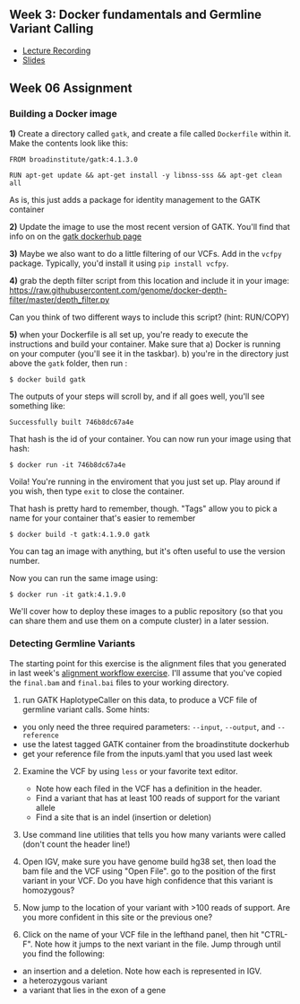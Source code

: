 ## Week 3: Docker fundamentals and Germline Variant Calling

- [Lecture Recording](https://wustl.box.com/s/snxmlc1j05sdmpzeqd3giufuntbi9li3)
- [Slides](https://docs.google.com/presentation/d/1EUFt79xj4-FGW7xedqSf-iHFJg68K-f8wegPaYi3UOo/edit?usp=sharing)


## Week 06 Assignment


### Building a Docker image


**1)** Create a directory called `gatk`, and create a file called `Dockerfile` within it. Make the contents look like this:

```
FROM broadinstitute/gatk:4.1.3.0

RUN apt-get update && apt-get install -y libnss-sss && apt-get clean all
```

As is, this just adds a package for identity management to the GATK container

**2)** Update the image to use the most recent version of GATK. You'll find that info on on the [gatk dockerhub page](https://hub.docker.com/r/broadinstitute/gatk/)

**3)** Maybe we also want to do a little filtering of our VCFs.  Add in the `vcfpy` package. Typically, you'd install it using `pip install vcfpy`.

**4)** grab the depth filter script from this location and include it in your image:
https://raw.githubusercontent.com/genome/docker-depth-filter/master/depth_filter.py

Can you think of two different ways to include this script?  (hint: RUN/COPY)

**5)** when your Dockerfile is all set up, you're ready to execute the instructions and build your container.  Make sure that a) Docker is running on your computer (you'll see it in the taskbar). b) you're in the directory just above the `gatk` folder, then run :

```
$ docker build gatk
```

The outputs of your steps will scroll by, and if all goes well, you'll see something like: 

```
Successfully built 746b8dc67a4e
```

That hash is the id of your container. You can now run your image using that hash:

```
$ docker run -it 746b8dc67a4e
```
Voila! You're running in the enviroment that you just set up.  Play around if you wish, then type `exit` to close the container.

That hash is pretty hard to remember, though. "Tags" allow you to pick a name for your container that's easier to remember

``` 
$ docker build -t gatk:4.1.9.0 gatk 
```
You can tag an image with anything, but it's often useful to use the version number. 

Now you can run the same image using:

```
$ docker run -it gatk:4.1.9.0

```

We'll cover how to deploy these images to a public repository (so that you can share them and use them on a compute cluster) in a later session.

### Detecting Germline Variants

The starting point for this exercise is the alignment files that you generated in last week's [alignment workflow exercise](https://github.com/genome/bfx-workshop/blob/master/archive/lectures/week_05/cromwell_alignment_walkthrough.md).  I'll assume that you've copied the `final.bam` and `final.bai` files to your working directory.

1) run GATK HaplotypeCaller on this data, to produce a VCF file of germline variant calls.  Some hints:

  - you only need the three required parameters: `--input`, `--output`, and `--reference`
  - use the latest tagged GATK container from the broadinstitute dockerhub
  - get your reference file from the inputs.yaml that you used last week

2) Examine the VCF by using `less` or your favorite text editor. 
 
   - Note how each filed in the VCF has a definition in the header. 
   - Find a variant that has at least 100 reads of support for the variant allele
   - Find a site that is an indel (insertion or deletion)

3) Use command line utilities that tells you how many variants were called (don't count the header line!)

4) Open IGV, make sure you have genome build hg38 set, then load the bam file and the VCF using "Open File".  go to the position of the first variant in your VCF.  Do you have high confidence that this variant is homozygous?   

5) Now jump to the location of your variant with >100 reads of support. Are you more confident in this site or the previous one?

6) Click on the name of your VCF file in the lefthand panel, then hit "CTRL-F".  Note how it jumps to the next variant in the file.  Jump through until you find the following:

- an insertion and a deletion. Note how each is represented in IGV.
- a heterozygous variant
- a variant that lies in the exon of a gene






